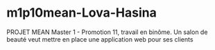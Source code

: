 # m1p10mean-Lova-Hasina
PROJET MEAN Master 1 - Promotion 11, travail en binôme. Un salon de beauté veut mettre en place une application web pour ses clients
